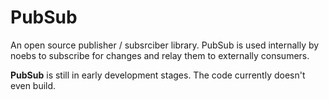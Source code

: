 # PubSub 

An open source publisher / subsrciber library. PubSub is used internally by noebs to subscribe for changes and relay them to externally consumers.

**PubSub** is still in early development stages. The code currently doesn't even build.
